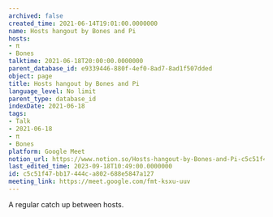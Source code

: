 ```yaml
---
archived: false
created_time: 2021-06-14T19:01:00.0000000
name: Hosts hangout by Bones and Pi
hosts:
- π
- Bones
talktime: 2021-06-18T20:00:00.0000000
parent_database_id: e9339446-880f-4ef0-8ad7-8ad1f507dded
object: page
title: Hosts hangout by Bones and Pi
language_level: No limit
parent_type: database_id
indexDate: 2021-06-18
tags:
- Talk
- 2021-06-18
- π
- Bones
platform: Google Meet
notion_url: https://www.notion.so/Hosts-hangout-by-Bones-and-Pi-c5c51f47bb17444ca802688e5847a127
last_edited_time: 2023-09-18T10:49:00.0000000
id: c5c51f47-bb17-444c-a802-688e5847a127
meeting_link: https://meet.google.com/fmt-ksxu-uuv
---
```


A regular catch up between hosts.


